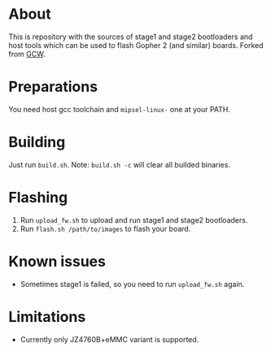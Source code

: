 # About

This is repository with the sources of stage1 and stage2 bootloaders and host tools which can be used to flash Gopher 2 (and similar) boards.
Forked from [GCW](https://github.com/gcwnow/ingenic-boot/).

# Preparations

You need host gcc toolchain and `mipsel-linux-` one at your PATH.

# Building

Just run `build.sh`.
Note: `build.sh -c` will clear all builded binaries.

# Flashing

1. Run `upload_fw.sh` to upload and run stage1 and stage2 bootloaders.
2. Run `flash.sh /path/to/images` to flash your board.

# Known issues

* Sometimes stage1 is failed, so you need to run `upload_fw.sh` again.

# Limitations

* Currently only JZ4760B+eMMC variant is supported.
